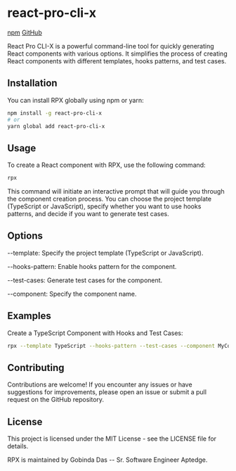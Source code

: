 # react-pro-cli-x 

[npm](https://www.npmjs.com/package/react-pro-cli-x)
[GitHub](https://github.com/gobinda168/react-pro-cli)

React Pro CLI-X is a powerful command-line tool for quickly generating React components with various options. It simplifies the process of creating React components with different templates, hooks patterns, and test cases.

## Installation

You can install RPX globally using npm or yarn:

```bash
npm install -g react-pro-cli-x
# or
yarn global add react-pro-cli-x
```

## Usage

To create a React component with RPX, use the following command:

```bash
rpx
```


This command will initiate an interactive prompt that will guide you through the component creation process. You can choose the project template (TypeScript or JavaScript), specify whether you want to use hooks patterns, and decide if you want to generate test cases.

## Options

--template: Specify the project template (TypeScript or JavaScript).

--hooks-pattern: Enable hooks pattern for the component.

--test-cases: Generate test cases for the component.

--component: Specify the component name.

## Examples
Create a TypeScript Component with Hooks and Test Cases:

```bash
rpx --template TypeScript --hooks-pattern --test-cases --component MyComponent
```

## Contributing
Contributions are welcome! If you encounter any issues or have suggestions for improvements, please open an issue or submit a pull request on the GitHub repository.

## License
This project is licensed under the MIT License - see the LICENSE file for details.

RPX is maintained by Gobinda Das -- Sr. Software Engineer Aptedge.


